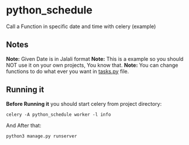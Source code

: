 # python_schedule
Call a Function in specific date and time with celery (example)

## Notes
**Note:** Given Date is in Jalali format
**Note:** This is a example so you should NOT use it on your own projects, You know that.
**Note:** You can change functions to do what ever you want in [tasks.py](https://github.com/alirezarpi/python_schedule/blob/master/python_schedule/python_schedule/tasks.py) file.

## Running it

**Before Running it** you should start celery from project directory:

`celery -A python_schedule worker -l info`

And After that:

`python3 manage.py runserver`
